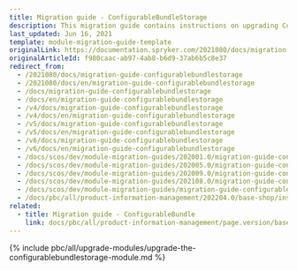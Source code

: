 ```yaml
---
title: Migration guide - ConfigurableBundleStorage
description: This migration guide contains instructions on upgrading ConfigurableBundleStorage to the newer major version.
last_updated: Jun 16, 2021
template: module-migration-guide-template
originalLink: https://documentation.spryker.com/2021080/docs/migration-guide-configurablebundlestorage
originalArticleId: f980caac-ab97-4ab8-b6d9-37ab6b5c8e37
redirect_from:
  - /2021080/docs/migration-guide-configurablebundlestorage
  - /2021080/docs/en/migration-guide-configurablebundlestorage
  - /docs/migration-guide-configurablebundlestorage
  - /docs/en/migration-guide-configurablebundlestorage
  - /v4/docs/migration-guide-configurablebundlestorage
  - /v4/docs/en/migration-guide-configurablebundlestorage
  - /v5/docs/migration-guide-configurablebundlestorage
  - /v5/docs/en/migration-guide-configurablebundlestorage
  - /v6/docs/migration-guide-configurablebundlestorage
  - /v6/docs/en/migration-guide-configurablebundlestorage
  - /docs/scos/dev/module-migration-guides/202001.0/migration-guide-configurablebundlestorage.html
  - /docs/scos/dev/module-migration-guides/202005.0/migration-guide-configurablebundlestorage.html
  - /docs/scos/dev/module-migration-guides/202009.0/migration-guide-configurablebundlestorage.html
  - /docs/scos/dev/module-migration-guides/202108.0/migration-guide-configurablebundlestorage.html
  - /docs/scos/dev/module-migration-guides/migration-guide-configurablebundlestorage.html
  - /docs/pbc/all/product-information-management/202204.0/base-shop/install-and-upgrade/upgrade-modules/upgrade-the-configurablebundlestorage-module.html
related:
  - title: Migration guide - ConfigurableBundle
    link: docs/pbc/all/product-information-management/page.version/base-shop/install-and-upgrade/upgrade-modules/upgrade-the-configurablebundle-module.html
---
```


{% include pbc/all/upgrade-modules/upgrade-the-configurablebundlestorage-module.md %} <!-- To edit, see /_includes/pbc/all/upgrade-modules/upgrade-the-configurablebundlestorage-module.md -->
